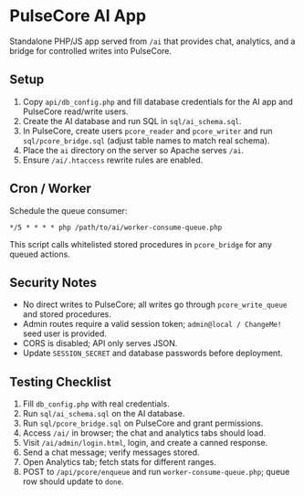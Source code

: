 # PulseCore AI App

Standalone PHP/JS app served from `/ai` that provides chat, analytics, and a bridge for controlled writes into PulseCore.

## Setup
1. Copy `api/db_config.php` and fill database credentials for the AI app and PulseCore read/write users.
2. Create the AI database and run SQL in `sql/ai_schema.sql`.
3. In PulseCore, create users `pcore_reader` and `pcore_writer` and run `sql/pcore_bridge.sql` (adjust table names to match real schema).
4. Place the `ai` directory on the server so Apache serves `/ai`.
5. Ensure `/ai/.htaccess` rewrite rules are enabled.

## Cron / Worker
Schedule the queue consumer:
```
*/5 * * * * php /path/to/ai/worker-consume-queue.php
```
This script calls whitelisted stored procedures in `pcore_bridge` for any queued actions.

## Security Notes
- No direct writes to PulseCore; all writes go through `pcore_write_queue` and stored procedures.
- Admin routes require a valid session token; `admin@local / ChangeMe!` seed user is provided.
- CORS is disabled; API only serves JSON.
- Update `SESSION_SECRET` and database passwords before deployment.

## Testing Checklist
1. Fill `db_config.php` with real credentials.
2. Run `sql/ai_schema.sql` on the AI database.
3. Run `sql/pcore_bridge.sql` on PulseCore and grant permissions.
4. Access `/ai/` in browser; the chat and analytics tabs should load.
5. Visit `/ai/admin/login.html`, login, and create a canned response.
6. Send a chat message; verify messages stored.
7. Open Analytics tab; fetch stats for different ranges.
8. POST to `/api/pcore/enqueue` and run `worker-consume-queue.php`; queue row should update to `done`.
